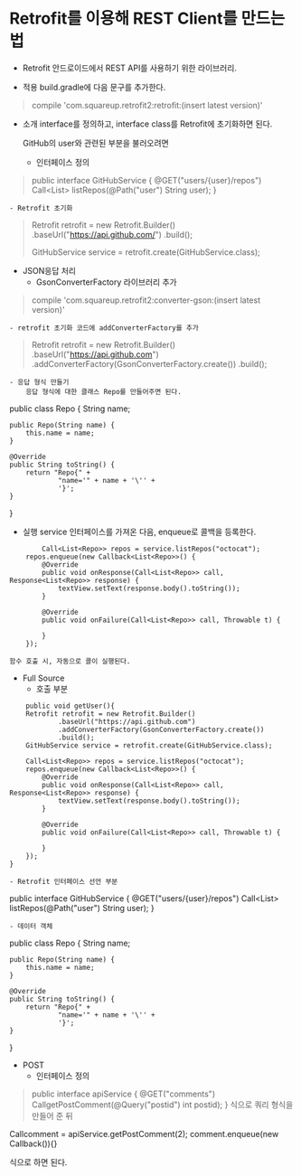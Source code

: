# Retrofit를 이용해 REST Client를 만드는 법

* Retrofit
    안드로이드에서 REST API를 사용하기 위한 라이브러리.

* 적용
    build.gradle에 다음 문구를 추가한다.
>compile 'com.squareup.retrofit2:retrofit:(insert latest version)'

* 소개
    interface를 정의하고, interface class를 Retrofit에 초기화하면 된다.

    GitHub의 user와 관련된 부분을 불러오려면

    - 인터페이스 정의
>public interface GitHubService {
>  @GET("users/{user}/repos")
>  Call<List<Repo>> listRepos(@Path("user") String user);
>}

    - Retrofit 초기화
>Retrofit retrofit = new Retrofit.Builder()
>    .baseUrl("https://api.github.com/")
>    .build();
>
>GitHubService service = retrofit.create(GitHubService.class);

* JSON응답 처리
    - GsonConverterFactory 라이브러리 추가

> compile 'com.squareup.retrofit2:converter-gson:(insert latest version)'

    - retrofit 초기화 코드에 addConverterFactory를 추가

>Retrofit retrofit = new Retrofit.Builder()
>    .baseUrl("https://api.github.com")
>    .addConverterFactory(GsonConverterFactory.create())
>    .build();

    - 응답 형식 만들기
        응답 형식에 대한 클래스 Repo를 만들어주면 된다.
>
public class Repo {
    String name;

    public Repo(String name) {
        this.name = name;
    }

    @Override
    public String toString() {
        return "Repo{" +
                "name='" + name + '\'' +
                '}';
    }
}
>       
* 실행
    service 인터페이스를 가져온 다음, enqueue로 콜백을 등록한다.
>
            Call<List<Repo>> repos = service.listRepos("octocat");
        repos.enqueue(new Callback<List<Repo>>() {
            @Override
            public void onResponse(Call<List<Repo>> call, Response<List<Repo>> response) {
                textView.setText(response.body().toString());
            }

            @Override
            public void onFailure(Call<List<Repo>> call, Throwable t) {

            }
        });
>
    함수 호출 시, 자동으로 콜이 실행된다.

* Full Source
    - 호출 부분
>
        public void getUser(){
        Retrofit retrofit = new Retrofit.Builder()
                .baseUrl("https://api.github.com")
                .addConverterFactory(GsonConverterFactory.create())
                .build();
        GitHubService service = retrofit.create(GitHubService.class);

        Call<List<Repo>> repos = service.listRepos("octocat");
        repos.enqueue(new Callback<List<Repo>>() {
            @Override
            public void onResponse(Call<List<Repo>> call, Response<List<Repo>> response) {
                textView.setText(response.body().toString());
            }

            @Override
            public void onFailure(Call<List<Repo>> call, Throwable t) {

            }
        });
    }
>    
    - Retrofit 인터페이스 선언 부분
>
public interface GitHubService {
    @GET("users/{user}/repos")
    Call<List<Repo>> listRepos(@Path("user") String user);
}
>
    - 데이터 객체
>
public class Repo {
    String name;

    public Repo(String name) {
        this.name = name;
    }

    @Override
    public String toString() {
        return "Repo{" +
                "name='" + name + '\'' +
                '}';
    }
}
>
* POST
    - 인터페이스 정의
        
>public interface apiService {
>  @GET("comments")
>  Call<ResponseBody>getPostComment(@Query("postid") int postid);
>}
식으로 쿼리 형식을 만들어 준 뒤
>
Call<ResponseBody>comment = apiService.getPostComment(2);
comment.enqueue(new Callback<ResponseBody>()){}
>
식으로 하면 된다.
